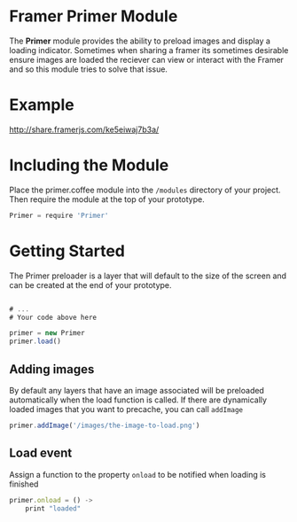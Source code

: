 # Framer Primer Module
The **Primer** module provides the ability to preload images and display a loading indicator. Sometimes when sharing a framer its sometimes desirable 
ensure images are loaded the reciever can view or interact with the Framer and so this module tries to solve that issue.

# Example
http://share.framerjs.com/ke5eiwaj7b3a/

# Including the Module
Place the primer.coffee module into the `/modules` directory of your project. Then require the module at the top of your prototype.

```javascript
Primer = require 'Primer' 
```


# Getting Started

The Primer preloader is a layer that will default to the size of the screen and can be created at the end of your prototype.

```javascript

# ...
# Your code above here

primer = new Primer
primer.load()
```

## Adding images
By default any layers that have an image associated will be preloaded automatically when the load function is called.
If there are dynamically loaded images that you want to precache, you can call `addImage`

```javascript
primer.addImage('/images/the-image-to-load.png')
```

## Load event
Assign a function to the property `onload` to be notified when loading is finished
```javascript
primer.onload = () ->
    print "loaded"
```
